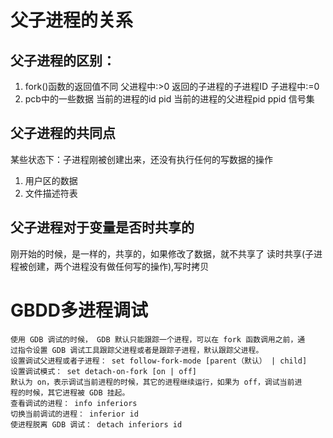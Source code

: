 # 父子进程的关系
## 父子进程的区别：
1. fork()函数的返回值不同
    父进程中:>0 返回的子进程的子进程ID
    子进程中:=0 
2. pcb中的一些数据
    当前的进程的id pid
    当前的进程的父进程pid ppid
    信号集
## 父子进程的共同点  
某些状态下：子进程刚被创建出来，还没有执行任何的写数据的操作  
1. 用户区的数据
2. 文件描述符表

## 父子进程对于变量是否时共享的
刚开始的时候，是一样的，共享的，如果修改了数据，就不共享了
读时共享(子进程被创建，两个进程没有做任何写的操作),写时拷贝
# GBDD多进程调试
```
使用 GDB 调试的时候， GDB 默认只能跟踪一个进程，可以在 fork 函数调用之前，通
过指令设置 GDB 调试工具跟踪父进程或者是跟踪子进程，默认跟踪父进程。
设置调试父进程或者子进程： set follow-fork-mode [parent（默认） | child]
设置调试模式： set detach-on-fork [on | off]
默认为 on，表示调试当前进程的时候，其它的进程继续运行，如果为 off，调试当前进
程的时候，其它进程被 GDB 挂起。
查看调试的进程： info inferiors
切换当前调试的进程： inferior id
使进程脱离 GDB 调试： detach inferiors id
```
